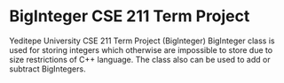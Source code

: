 # BigInteger CSE 211 Term Project 
Yeditepe University CSE 211 Term Project (BigInteger)  BigInteger class is used for storing integers which otherwise are impossible to store due to size restrictions of C++ language. The class also can be used to add or subtract BigIntegers.
